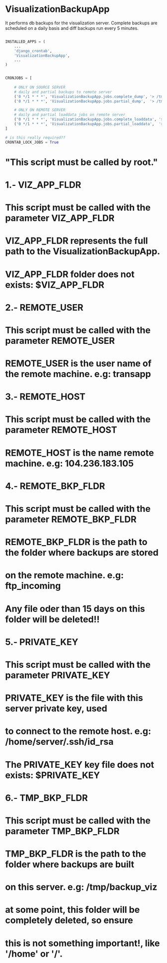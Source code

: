 # VisualizationBackupApp
It performs db backups for the visualization server. Complete backups are scheduled on a daily basis and diff backups run every 5 minutes.


```python

INSTALLED_APPS = (
	...
	'django_crontab',
	'VisualizationBackupApp',
	...
)


CRONJOBS = [
	
	# ONLY ON SOURCE SERVER
	# daily and partial backups to remote server
    ('0 */1 * * *', 'VisualizationBackupApp.jobs.complete_dump', '> /tmp/vizbkpapp_complete_dump_log.txt')
    ('0 */1 * * *', 'VisualizationBackupApp.jobs.partial_dump',  '> /tmp/vizbkpapp_partial_dump_log.txt')

    # ONLY ON REMOTE SERVER
    # daily and partial loaddata jobs on remote server
    ('0 */1 * * *', 'VisualizationBackupApp.jobs.complete_loaddata', '> /tmp/vizbkpapp_complete_loaddata_log.txt')
    ('0 */1 * * *', 'VisualizationBackupApp.jobs.partial_loaddata',  '> /tmp/vizbkpapp_partial_loaddata_log.txt')
]

# is this really required??
CRONTAB_LOCK_JOBS = True
```


# "This script must be called by root."

# 1.- VIZ_APP_FLDR
# This script must be called with the parameter VIZ_APP_FLDR
# VIZ_APP_FLDR represents the full path to the VisualizationBackupApp.
# VIZ_APP_FLDR folder does not exists: $VIZ_APP_FLDR

# 2.- REMOTE_USER
# This script must be called with the parameter REMOTE_USER
# REMOTE_USER is the user name of the remote machine. e.g: transapp

# 3.- REMOTE_HOST
# This script must be called with the parameter REMOTE_HOST
# REMOTE_HOST is the name remote machine. e.g: 104.236.183.105

# 4.- REMOTE_BKP_FLDR
# This script must be called with the parameter REMOTE_BKP_FLDR
# REMOTE_BKP_FLDR is the path to the folder where backups are stored
# on the remote machine. e.g: ftp_incoming
# Any file oder than 15 days on this folder will be deleted!!

# 5.- PRIVATE_KEY
# This script must be called with the parameter PRIVATE_KEY
# PRIVATE_KEY is the file with this server private key, used
# to connect to the remote host. e.g: /home/server/.ssh/id_rsa
# The PRIVATE_KEY key file does not exists: $PRIVATE_KEY

# 6.- TMP_BKP_FLDR
# This script must be called with the parameter TMP_BKP_FLDR
# TMP_BKP_FLDR is the path to the folder where backups are built
# on this server. e.g: /tmp/backup_viz
# at some point, this folder will be completely deleted, so ensure
# this is not something important!, like '/home' or '/'.

